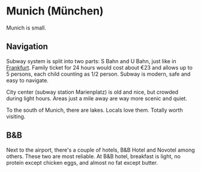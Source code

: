 # Munich (München)

Munich is small.

## Navigation

Subway system is split into two parts: S Bahn and U Bahn, just
like in [Frankfurt](frankfurt.md). Family ticket for 24 hours
would cost about €23 and allows up to 5 persons, each child
counting as 1/2 person. Subway is modern, safe and easy to
navigate.

City center (subway station Marienplatz) is old and nice, but
crowded during light hours. Areas just a mile away are way more
scenic and quiet.

To the south of Munich, there are lakes. Locals love them.
Totally worth visiting.

## B&B

Next to the airport, there's a couple of hotels, B&B Hotel and
Novotel among others. These two are most reliable. At B&B hotel,
breakfast is light, no protein except chicken eggs, and almost no
fat except butter.

